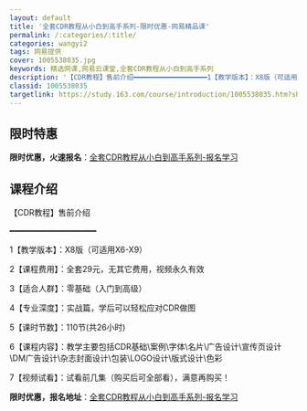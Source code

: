 ```yaml
---
layout: default
title: '全套CDR教程从小白到高手系列-限时优惠-网易精品课'
permalink: /:categories/:title/
categories: wangyi2
tags: 网易提供
cover: 1005538035.jpg
keywords: 精选网课,网易云课堂,全套CDR教程从小白到高手系列
description: '【CDR教程】售前介绍━━━━━━━━━━━━━━━━━━1【教学版本】：X8版（可适用X6-X9）2【课程费用】：全套'
classid: 1005538035
targetlink: https://study.163.com/course/introduction/1005538035.htm?share=1&shareId=1025206652&utm_campaign=share&utm_medium=iphoneShare&utm_source=&utm_u=1025206652
---
```


## 限时特惠

**限时优惠，火速报名**：[全套CDR教程从小白到高手系列-报名学习](https://study.163.com/course/introduction/1005538035.htm?share=1&shareId=1025206652&utm_campaign=share&utm_medium=iphoneShare&utm_source=&utm_u=1025206652)

## 课程介绍

【CDR教程】售前介绍 

━━━━━━━━━━━━━━━━━━

1【教学版本】：X8版（可适用X6-X9）

2【课程费用】：全套29元，无其它费用，视频永久有效

3【适合人群】：零基础（入门到高级）

4【专业深度】：实战篇，学后可以轻松应对CDR做图

5【课时节数】：110节(共26小时)

6【课程内容】：教学主要包括CDR基础\案例\字体\名片\广告设计\宣传页设计\DM广告设计\杂志封面设计\包装\LOGO设计\版式设计\色彩

7【视频试看】：试看前几集（购买后可全部看），满意再购买！

**限时优惠，报名地址**：[全套CDR教程从小白到高手系列-报名学习](https://study.163.com/course/introduction/1005538035.htm?share=1&shareId=1025206652&utm_campaign=share&utm_medium=iphoneShare&utm_source=&utm_u=1025206652)

